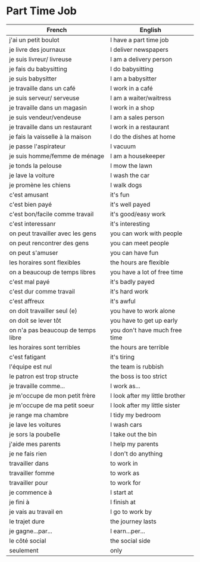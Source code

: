 # Part Time Job

| French                             | English                        |
|------------------------------------|--------------------------------|
| j'ai un petit boulot               | I have a part time job         |
| je livre des journaux              | I deliver newspapers           |
| je suis livreur/ livreuse          | I am a delivery person         |
| je fais du babysitting             | I do babysitting               |
| je suis babysitter                 | I am a babysitter              |
| je travaille dans un café          | I work in a café               |
| je suis serveur/ serveuse          | I am a waiter/waitress         |
| je travaille dans un magasin       | I work in a shop               |
| je suis vendeur/vendeuse           | I am a sales person            |
| je travaille dans un restaurant    | I work in a restaurant         |
| je fais la vaisselle à la maison   | I do the dishes at home        |
| je passe l'aspirateur              | I vacuum                       |
| je suis homme/femme de ménage      | I am a housekeeper             |
| je tonds la pelouse                | I mow the lawn                 |
| je lave la voiture                 | I wash the car                 |
| je promène les chiens              | I walk dogs                    |
| c'est amusant                      | it's fun                       |
| c'est bien payé                    | it's well payed                |
| c'est bon/facile comme travail     | it's good/easy work            |
| c'est interessanr                  | it's interesting               |
| on peut travailler avec les gens   | you can work with people       |
| on peut rencontrer des gens        | you can meet people            |
| on peut s'amuser                   | you can have fun               |
| les horaires sont flexibles        | the hours are flexible         |
| on a beaucoup de temps libres      | you have a lot of free time    |
| c'est mal payé                     | it's badly payed               |
| c'est dur comme travail            | it's hard work                 |
| c'est affreux                      | it's awful                     |
| on doit travailler seul (e)        | you have to work alone         |
| on doit se lever tôt               | you have to get up early       |
| on n'a pas beaucoup de temps libre | you don't have much free time  |
| les horaires sont terribles        | the hours are terrible         |
| c'est fatigant                     | it's tiring                    |
| l'équipe est nul                   | the team is rubbish            |
| le patron est trop structe         | the boss is too strict         |
| je travaille comme...              | I work as...                   |
| je m'occupe de mon petit frère     | I look after my little brother |
| je m'occupe de ma petit soeur      | I look after my little sister  |
| je range ma chambre                | I tidy my bedroom              |
| je lave les voitures               | I wash cars                    |
| je sors la poubelle                | I take out the bin             |
| j'aide mes parents                 | I help my parents              |
| je ne fais rien                    | I don't do anything            |
| travailler dans                    | to work in                     |
| travailler fomme                   | to work as                     |
| travailler pour                    | to work for                    |
| je commence à                      | I start at                     |
| je fini à                          | I finish at                    |
| je vais au travail en              | I go to work by                |
| le trajet dure                     | the journey lasts              |
| je gagne...par...                  | I earn...per...                |
| le côté social                     | the social side                |
| seulement                          | only                           |
